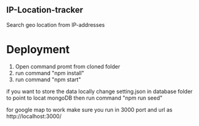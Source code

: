## IP-Location-tracker 

Search geo location from IP-addresses


# Deployment

1. Open command promt from cloned folder
2. run command "npm install"
3. run command "npm start"

if you want to store the data locally change setting.json in database folder to point to locat mongoDB
then run command "npm run seed"

for google map to work make sure you run in 3000 port and url as http://localhost:3000/
